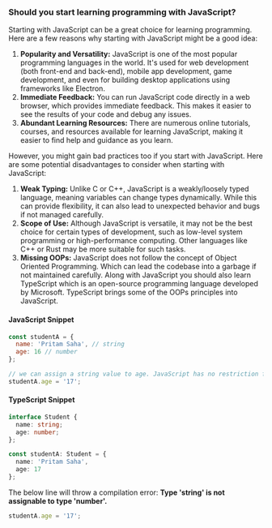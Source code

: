### Should you start learning programming with JavaScript?

Starting with JavaScript can be a great choice for learning programming. Here are a few reasons why starting with JavaScript might be a good idea:

1. **Popularity and Versatility:** JavaScript is one of the most popular programming languages in the world. It's used for web development (both front-end and back-end), mobile app development, game development, and even for building desktop applications using frameworks like Electron.
1. **Immediate Feedback:** You can run JavaScript code directly in a web browser, which provides immediate feedback. This makes it easier to see the results of your code and debug any issues.
1. **Abundant Learning Resources:** There are numerous online tutorials, courses, and resources available for learning JavaScript, making it easier to find help and guidance as you learn.

However, you might gain bad practices too if you start with JavaScript. Here are some potential disadvantages to consider when starting with JavaScript:

1. **Weak Typing:** Unlike C or C++, JavaScript is a weakly/loosely typed language, meaning variables can change types dynamically. While this can provide flexibility, it can also lead to unexpected behavior and bugs if not managed carefully.
1. **Scope of Use:** Although JavaScript is versatile, it may not be the best choice for certain types of development, such as low-level system programming or high-performance computing. Other languages like C++ or Rust may be more suitable for such tasks.
1. **Missing OOPs:** JavaScript does not follow the concept of Object Oriented Programming. Which can lead the codebase into a garbage if not maintained carefully. Along with JavaScript you should also learn TypeScript which is an open-source programming language developed by Microsoft. TypeScript brings some of the OOPs principles into JavaScript.

#### JavaScript Snippet

```js
const studentA = {
  name: 'Pritam Saha', // string
  age: 16 // number
};

// we can assign a string value to age. JavaScript has no restriction for that.
studentA.age = '17';
```

#### TypeScript Snippet

```ts
interface Student {
  name: string;
  age: number;
};

const studentA: Student = {
  name: 'Pritam Saha',
  age: 17
};
```

The below line will throw a compilation error: **Type 'string' is not assignable to type 'number'.**

```ts
studentA.age = '17';
```
